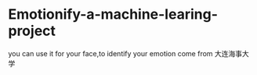 # Emotionify-a-machine-learing-project
you can use it for your face,to identify your emotion
come from 大连海事大学
